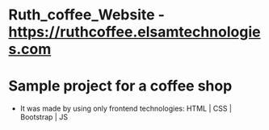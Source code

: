 # Ruth_coffee_Website - https://ruthcoffee.elsamtechnologies.com
# Sample project for a coffee shop 

- It was made by using only frontend technologies:  HTML | CSS | Bootstrap | JS
